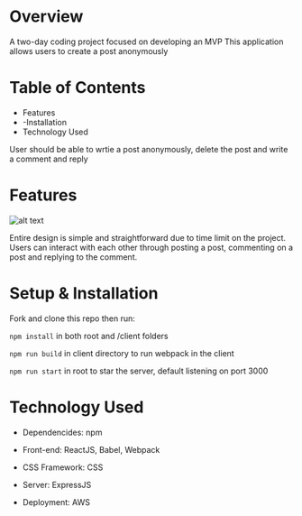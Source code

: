 # Overview
A two-day coding project focused on developing an MVP
This application allows users to create a post anonymously

# Table of Contents
- Features
- -Installation
- Technology Used

User should be able to wrtie a post anonymously, delete the post and write a comment and reply

# Features
![alt text](https://i.ibb.co/CJGgLb5/Screen-Shot-2021-09-09-at-11-10-11-AM.png)

Entire design is simple and straightforward due to time limit on the project. Users can interact with each other through posting a post, commenting on a post and replying to the comment.

# Setup & Installation
Fork and clone this repo then run:

`npm install` in both root and /client folders

`npm run build` in client directory to run webpack in the client

`npm run start` in root to star the server, default listening on port 3000

# Technology Used
- Dependencides: npm

- Front-end: ReactJS, Babel, Webpack

- CSS Framework: CSS

- Server: ExpressJS

- Deployment: AWS
